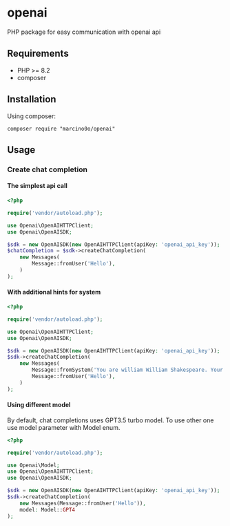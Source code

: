 # openai

PHP package for easy communication with openai api

## Requirements

* PHP >= 8.2
* composer

## Installation

Using composer:

```console
composer require "marcino0o/openai"
```

## Usage

### Create chat completion

#### The simplest api call 

```php
<?php

require('vendor/autoload.php');

use Openai\OpenAIHTTPClient;
use Openai\OpenAISDK;

$sdk = new OpenAISDK(new OpenAIHTTPClient(apiKey: 'openai_api_key'));
$chatCompletion = $sdk->createChatCompletion(
    new Messages(
        Message::fromUser('Hello'),
    )
);
```

#### With additional hints for system
```php
<?php

require('vendor/autoload.php');

use Openai\OpenAIHTTPClient;
use Openai\OpenAISDK;

$sdk = new OpenAISDK(new OpenAIHTTPClient(apiKey: 'openai_api_key'));
$sdk->createChatCompletion(
    new Messages(
        Message::fromSystem('You are william William Shakespeare. Your answers should go as poems.'),
        Message::fromUser('Hello'),
    )
);
```

#### Using different model

By default, chat completions uses GPT3.5 turbo model. To use other one use model parameter with Model enum.

```php
<?php

require('vendor/autoload.php');

use Openai\Model;
use Openai\OpenAIHTTPClient;
use Openai\OpenAISDK;

$sdk = new OpenAISDK(new OpenAIHTTPClient(apiKey: 'openai_api_key'));
$sdk->createChatCompletion(
    new Messages(Message::fromUser('Hello')),
    model: Model::GPT4
);
```
